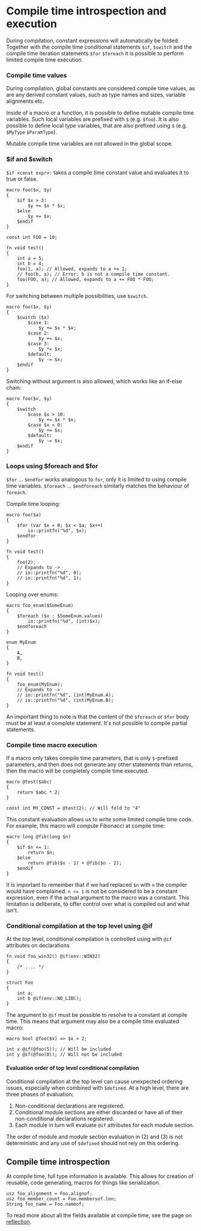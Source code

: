 # Compile time introspection and execution

During compilation, constant expressions will automatically be folded. Together with the compile
time conditional statements `$if`, `$switch` and the compile time iteration statements `$for` `$foreach`
it is possible to perform limited compile time execution.

### Compile time values

During compilation, global constants are considered compile time values, as are any 
derived constant values, such as type names and sizes, variable alignments etc.

Inside of a macro or a function, it is possible to define mutable compile time variables. Such
local variables are prefixed with `$` (e.g. `$foo`). It is also possible to define local *type* variables,
that are also prefixed using `$` (e.g. `$MyType` `$ParamType`).

Mutable compile time variables are *not* allowed in the global scope.

### $if and $switch

`$if <const expr>:` takes a compile time constant value and evaluates it to true or false.

    macro foo($x, $y)
    {
        $if $x > 3:
            $y += $x * $x;
        $else
            $y += $x;
        $endif
    }
    
    const int FOO = 10;
    
    fn void test()
    {
        int a = 5;
        int b = 4;
        foo(1, a); // Allowed, expands to a += 1;
        // foo(b, a); // Error: b is not a compile time constant.
        foo(FOO, a); // Allowed, expands to a += FOO * FOO;
    }

For switching between multiple possibilities, use `$switch`.

    macro foo($x, $y)
    {
        $switch ($x)
            $case 1: 
                $y += $x * $x;
            $case 2:
                $y += $x;
            $case 3:
                $y *= $x;
            $default:
                $y -= $x;
        $endif
    }

Switching without argument is also allowed, which works like an if-else chain:

    macro foo($x, $y)
    {
        $switch 
            $case $x > 10: 
                $y += $x * $x;
            $case $x < 0:
                $y += $x;
            $default:
                $y -= $x;
        $endif
    }

### Loops using $foreach and $for

`$for` ... `$endfor` works analogous to `for`, only it is limited to using compile time variables. `$foreach` ... `$endforeach` similarly 
matches the behaviour of `foreach`.

Compile time looping:

    macro foo($a)
    {
        $for (var $x = 0; $x < $a; $x++)
            io::printfn("%d", $x);     
        $endfor
    }
    
    fn void test()
    {
        foo(2);
        // Expands to ->
        // io::printfn("%d", 0);     
        // io::printfn("%d", 1);         
    }

Looping over enums:

    macro foo_enum($SomeEnum)
    {
        $foreach ($x : $SomeEnum.values)
            io::printfn("%d", (int)$x);     
        $endforeach
    }
    
    enum MyEnum
    {
        A,
        B,
    }
    
    fn void test()
    {
        foo_enum(MyEnum);
        // Expands to ->
        // io::printfn("%d", (int)MyEnum.A);
        // io::printfn("%d", (int)MyEnum.B);    
    }

An important thing to note is that the content of the `$foreach` or `$for` body must be at least a complete statement.
It's not possible to compile partial statements.

### Compile time macro execution

If a macro only takes compile time parameters, that is only `$`-prefixed parameters, and then does not generate 
any other statements than returns, then the macro will be completely compile time executed.

    macro @test($abc)
    {
        return $abc * 2;
    }

    const int MY_CONST = @test(2); // Will fold to "4"

This constant evaluation allows us to write some limited compile time code. For example, this
macro will compute Fibonacci at compile time:

    macro long @fib(long $n)
    {
        $if $n <= 1:
            return $n;
        $else
            return @fib($n - 1) + @fib($n - 2);
        $endif
    }

It is important to remember that if we had replaced `$n` with `n` the compiler would have complained. `n <= 1` 
is not be considered to be a constant expression, even if the actual argument to the macro was a constant.
This limitation is deliberate, to offer control over what is compiled out and what isn't.

### Conditional compilation at the top level using @if

At the top level, conditional compilation is controlled using with `@if` attributes on declarations

    fn void foo_win32() @if(env::WIN32)
    {
        /* .... */
    }

    struct Foo
    {
        int a;
        int b @if(env::NO_LIBC);
    }

The argument to `@if` must be possible to resolve to a constant at compile time. This means that argument
may also be a compile time evaluated macro:

    macro bool @foo($x) => $x > 2;

    int x @if(@foo(5)); // Will be included
    int y @if(@foo(0)); // Will not be included


#### Evaluation order of top level conditional compilation

Conditional compilation at the top level can cause unexpected ordering issues, especially when combined with 
`$defined`. At a high level, there are three phases of evaluation:

1. Non-conditional declarations are registered.
2. Conditional module sections are either discarded or have all of their non-conditional declarations registered.
3. Each module in turn will evaluate `@if` attributes for each module section. 

The order of module and module section evaluation in (2) and (3) is not deterministic and any use of `$defined` should not 
rely on this ordering.

## Compile time introspection

At compile time, full type information is available. This allows for creation of reusable, code generating, macros for things
like serialization.
    
    usz foo_alignment = Foo.alignof;
    usz foo_member_count = Foo.membersof.len;
    String foo_name = Foo.nameof; 

To read more about all the fields available at compile time, see the page on [reflection](../reflection).

